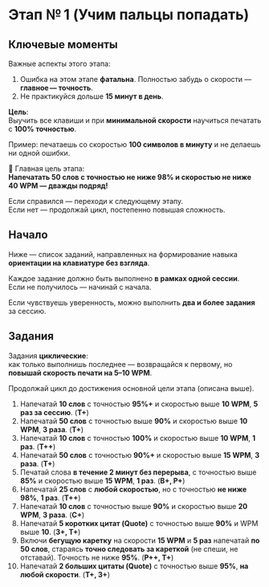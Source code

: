  # Этап № 1 (Учим пальцы попадать)  
 
 ## Ключевые моменты  
 
 Важные аспекты этого этапа:  
 
 1. Ошибка на этом этапе **фатальна**. Полностью забудь о скорости — **главное — точность**.  
 2. Не практикуйся дольше **15 минут в день**.  
 
 **Цель**:  
 Выучить все клавиши и при **минимальной скорости** научиться печатать с **100% точностью**.  
 
 Пример: печатаешь со скоростью **100 символов в минуту** и не делаешь ни одной ошибки.  
 
 📌 Главная цель этапа:  
 **Напечатать 50 слов с точностью не ниже 98% и скоростью не ниже 40 WPM — дважды подряд!**  
 
 Если справился — переходи к следующему этапу.  
 Если нет — продолжай цикл, постепенно повышая сложность.  
 
 ## Начало  
 
 Ниже — список заданий, направленных на формирование навыка **ориентации на клавиатуре без взгляда**.  
 
 Каждое задание должно быть выполнено **в рамках одной сессии**.  
 Если не получилось — начинай с начала.  
 
 Если чувствуешь уверенность, можно выполнить **два и более задания** за сессию.  
 
 ## Задания  
 
 Задания **циклические**:  
 как только выполнишь последнее — возвращайся к первому, но **повышай скорость печати на 5–10 WPM**.  
 
 Продолжай цикл до достижения основной цели этапа (описана выше).  
 
 1. Напечатай **10 слов** с точностью **95%+** и скоростью выше **10 WPM**, **5 раз за сессию**. (**Т+**)  
 2. Напечатай **50 слов** с точностью выше **90%** и скоростью выше **10 WPM**, **3 раза**. (**Т+**)  
 3. Напечатай **10 слов** с точностью **100%** и скоростью выше **10 WPM**, **1 раз**. (**Т++**)  
 4. Напечатай **50 слов** с точностью **90%+** и скоростью выше **15 WPM**, **3 раза**. (**Т+**)  
 5. Печатай слова **в течение 2 минут без перерыва**, с точностью выше **85%** и скоростью выше **15 WPM**, **1 раз**. (**В+, Р+**)  
 6. Напечатай **25 слов** с **любой скоростью**, но с точностью **не ниже 98%**, **1 раз**. (**Т++**)  
 7. Напечатай **10 слов** с точностью выше **90%** и скоростью выше **20 WPM**, **3 раза**. (**C+**)  
 8. Напечатай **5 коротких цитат (Quote)** с точностью выше **90%** и WPM выше **10**. (**З+, Т+**)  
 9. Включи **бегущую каретку** на скорости **15 WPM** и **5 раз** напечатай **по 50 слов**, стараясь **точно следовать за кареткой** (не спеши, не отставай). Точность не ниже **95%**. (**Р++, Т+**)  
 10. Напечатай **2 больших цитаты (Quote)** с точностью выше **95%**, **на любой скорости**. (**Т+, З+**)  
